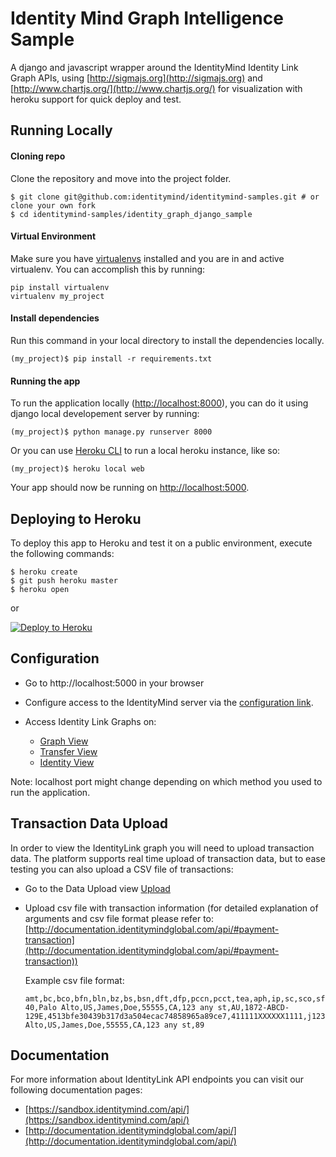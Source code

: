 # Identity Mind Graph Intelligence Sample
A django and javascript wrapper around the IdentityMind Identity Link Graph APIs, using [http://sigmajs.org](http://sigmajs.org) and [http://www.chartjs.org/](http://www.chartjs.org/) for visualization with heroku support for quick deploy and test.

## Running Locally

#### Cloning repo
Clone the repository and move into the project folder.
```
$ git clone git@github.com:identitymind/identitymind-samples.git # or clone your own fork
$ cd identitymind-samples/identity_graph_django_sample
```

#### Virtual Environment
Make sure you have [virtualenvs](https://python-guide-pt-br.readthedocs.io/en/latest/dev/virtualenvs/) installed and you are in and active virtualenv. You can accomplish this by running:

```
pip install virtualenv
virtualenv my_project
```


#### Install dependencies
Run this command in your local directory to install the dependencies locally.
```
(my_project)$ pip install -r requirements.txt
```

#### Running the app
To run the application locally ([http://localhost:8000](http://localhost:8000)), you can do it using django local developement server by running:
```
(my_project)$ python manage.py runserver 8000
```

Or you can use [Heroku CLI](https://devcenter.heroku.com/articles/heroku-cli) to run a local heroku instance, like so:
```
(my_project)$ heroku local web
```
Your app should now be running on [http://localhost:5000](http://localhost:5000).

## Deploying to Heroku
To deploy this app to Heroku and test it on a public environment, execute the following commands:

```
$ heroku create
$ git push heroku master
$ heroku open
```
or

[![Deploy to Heroku](https://www.herokucdn.com/deploy/button.png)](https://heroku.com/deploy)

## Configuration
* Go to http://localhost:5000 in your browser
* Configure access to the IdentityMind server via the [configuration link](http://localhost:5000/im/config).

* Access Identity Link Graphs on:
    * [Graph View](http://localhost:5000/graph.html)
    * [Transfer View](http://localhost:5000/transfers.html)
    * [Identity View](http://localhost:5000/identity.html)

Note: localhost port might change depending on which method you used to run the application.

## Transaction Data Upload
In order to view the IdentityLink graph you will need to upload transaction data.  The platform supports real time upload of transaction data, but to ease testing you can also upload a CSV file of transactions:

* Go to the Data Upload view [Upload](http://localhost:5000/upload.html)
* Upload csv file with transaction information (for detailed explanation of arguments and csv file format please refer to: [http://documentation.identitymindglobal.com/api/#payment-transaction](http://documentation.identitymindglobal.com/api/#payment-transaction))
    
    Example csv file format:
    ```
    amt,bc,bco,bfn,bln,bz,bs,bsn,dft,dfp,pccn,pcct,tea,aph,ip,sc,sco,sfn,sln,sz,ss,ssn,tid
    40,Palo Alto,US,James,Doe,55555,CA,123 any st,AU,1872-ABCD-129E,4513bfe30439b317d3a504ecac74858965a89ce7,411111XXXXXX1111,j1234@mail.com,6505551234,10.1.2.3,Palo Alto,US,James,Doe,55555,CA,123 any st,89
    ```

## Documentation
For more information about IdentityLink API endpoints you can visit our following documentation pages:
* [https://sandbox.identitymind.com/api/](https://sandbox.identitymind.com/api/)
* [http://documentation.identitymindglobal.com/api/](http://documentation.identitymindglobal.com/api/)
